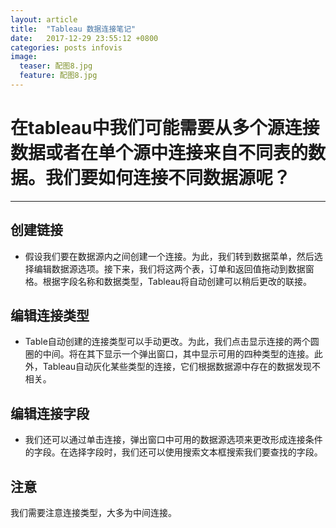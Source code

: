 ```yaml
---
layout: article
title:  "Tableau 数据连接笔记"
date:   2017-12-29 23:55:12 +0800
categories: posts infovis
image:
  teaser: 配图8.jpg
  feature: 配图8.jpg
---
```

# 在tableau中我们可能需要从多个源连接数据或者在单个源中连接来自不同表的数据。我们要如何连接不同数据源呢？
---

## 创建链接
* 假设我们要在数据源内之间创建一个连接。为此，我们转到数据菜单，然后选择编辑数据源选项。接下来，我们将这两个表，订单和返回值拖动到数据窗格。根据字段名称和数据类型，Tableau将自动创建可以稍后更改的联接。

## 编辑连接类型
* Table自动创建的连接类型可以手动更改。为此，我们点击显示连接的两个圆圈的中间。将在其下显示一个弹出窗口，其中显示可用的四种类型的连接。此外，Tableau自动灰化某些类型的连接，它们根据数据源中存在的数据发现不相关。

## 编辑连接字段
* 我们还可以通过单击连接，弹出窗口中可用的数据源选项来更改形成连接条件的字段。在选择字段时，我们还可以使用搜索文本框搜索我们要查找的字段。

## 注意
我们需要注意连接类型，大多为中间连接。